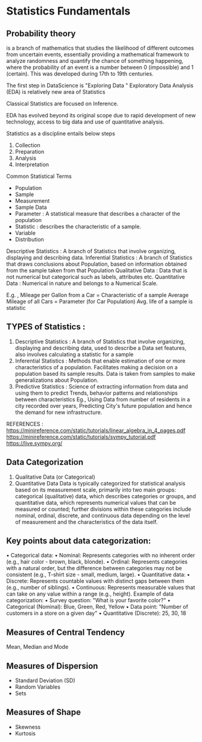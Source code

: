 # Statistics Fundamentals

## Probability theory 
is a branch of mathematics that studies the likelihood of different outcomes from uncertain events, essentially providing a mathematical framework to analyze randomness and quantify the chance of something happening, where the probability of an event is a number between 0 (impossible) and 1 (certain). This was developed during 17th to 19th centuries. 

The first step in DataScience is "Exploring Data "
Exploratory Data Analysis (EDA) is relatively new area of Statistics

Classical Statistics are focused on Inference.

EDA has evolved beyond its original scope due to rapid development of new technology, access to big data and use of quantitative analysis. 

Statistics as  a discipline entails below steps
1. Collection
2. Preparation
3. Analysis
4. Interpretation

Common Statistical Terms
* Population
* Sample
* Measurement
* Sample Data
* Parameter : A statistical measure that describes a character of the population
* Statistic : describes the characteristic of a sample.
* Variable
* Distribution
  
Descriptive Statistics : A branch of Statistics that involve organizing, displaying and describing data.
Inferential Statistics : A branch of Statistics that draws conclusions about Population, based on information obtained from the sample taken from that Population
Qualitative Data : Data that is not numerical but categorical such as labels, attributes etc.
Quantitative Data : Numerical in nature and belongs to a Numerical Scale. 

E.g. , 
Mileage per Gallon from a Car = Characteristic of a sample
Average Mileage of all Cars = Parameter (for Car Population)
Avg. life of a sample is statistic


## TYPES of Statistics : 
1. Descriptive Statistics : A branch of Statistics that involve organizing, displaying and describing data, used to describe a Data set features, also involves calculating a statistic for a sample
2. Inferential Statistics : Methods that enable estimation of one or more characteristics of a population. Facilitates making a decision on a population based its sample results. Data is taken from samples to make generalizations about Population. 
3. Predictive Statistics : Science of extracting information from data and using them to predict Trends, behavior patterns and relationships between characteristics
	Eg., Using Data from number of residents in a city recorded over years, Predicting City's future population and hence the demand for new infrastructure.
		
REFERENCES : 
https://minireference.com/static/tutorials/linear_algebra_in_4_pages.pdf
https://minireference.com/static/tutorials/sympy_tutorial.pdf
https://live.sympy.org/

## Data Categorization
1. Qualitative Data (or Categorical)
2. Quantitative Data
Data is typically categorized for statistical analysis based on its measurement scale, primarily into two main groups: categorical (qualitative) data, which describes categories or groups, and quantitative data, which represents numerical values that can be measured or counted; further divisions within these categories include nominal, ordinal, discrete, and continuous data depending on the level of measurement and the characteristics of the data itself.

## Key points about data categorization:
• Categorical data:
• Nominal: Represents categories with no inherent order (e.g., hair color - brown, black, blonde). 
• Ordinal: Represents categories with a natural order, but the difference between categories may not be consistent (e.g., T-shirt size - small, medium, large). 
• Quantitative data:
• Discrete: Represents countable values with distinct gaps between them (e.g., number of siblings). 
• Continuous: Represents measurable values that can take on any value within a range (e.g., height). 
Example of data categorization:
• Survey question:
"What is your favorite color?"
• Categorical (Nominal): Blue, Green, Red, Yellow 
• Data point:
"Number of customers in a store on a given day"
• Quantitative (Discrete): 25, 30, 18


## Measures of Central Tendency
Mean, Median and Mode

## Measures of Dispersion
* Standard Deviation (SD)
* Random Variables
* Sets
## Measures of Shape
* Skewness
* Kurtosis
  
